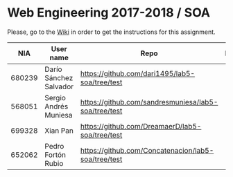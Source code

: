 # Web Engineering 2017-2018 / SOA
Please, go to the [Wiki](https://github.com/UNIZAR-30246-WebEngineering/lab5-soa/wiki) in order to get the instructions for this assignment.

NIA    | User name | Repo | Improvement | Score
-------|-----------|------|-------------|--------
680239 | Darío Sánchez Salvador |https://github.com/dari1495/lab5-soa/tree/test | | 
568051 | Sergio Andrés Muniesa | https://github.com/sandresmuniesa/lab5-soa/tree/test | |
699328 | Xian Pan |https://github.com/DreamaerD/lab5-soa/tree/test | | 
652062 | Pedro Fortón Rubio | https://github.com/Concatenacion/lab5-soa/tree/test| |
